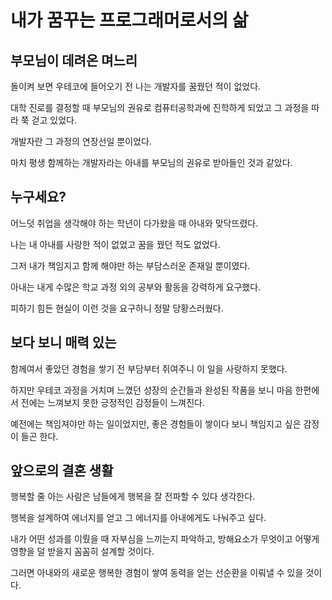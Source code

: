 # 내가 꿈꾸는 프로그래머로서의 삶

## 부모님이 데려온 며느리

돌이켜 보면 우테코에 들어오기 전 나는 개발자를 꿈꿨던 적이 없었다.

대학 진로를 결정할 때 부모님의 권유로 컴퓨터공학과에 진학하게 되었고 그 과정을 따라 쭉 걷고 있었다.

개발자란 그 과정의 연장선일 뿐이었다.

마치 평생 함께하는 개발자라는 아내를 부모님의 권유로 받아들인 것과 같았다.

## 누구세요?

어느덧 취업을 생각해야 하는 학년이 다가왔을 때 아내와 맞닥뜨렸다.

나는 내 아내를 사랑한 적이 없었고 꿈을 꿨던 적도 없었다.

그저 내가 책임지고 함께 해야만 하는 부담스러운 존재일 뿐이였다.

아내는 내게 수많은 학교 과정 외의 공부와 활동을 강력하게 요구했다.

피하기 힘든 현실이 이런 것을 요구하니 정말 당황스러웠다.

## 보다 보니 매력 있는

함께여서 좋았던 경험을 쌓기 전 부담부터 쥐여주니 이 일을 사랑하지 못했다.

하지만 우테코 과정을 거치며 느꼈던 성장의 순간들과 완성된 작품을 보니 마음 한편에서 전에는 느껴보지 못한 긍정적인 감정들이 느껴진다.

예전에는 책임져야만 하는 일이었지만, 좋은 경험들이 쌓이다 보니 책임지고 싶은 감정이 들곤 한다.

## 앞으로의 결혼 생활

행복할 줄 아는 사람은 남들에게 행복을 잘 전파할 수 있다 생각한다.

행복을 설계하여 에너지를 얻고 그 에너지를 아내에게도 나눠주고 싶다.

내가 어떤 성과를 이뤘을 때 자부심을 느끼는지 파악하고, 방해요소가 무엇이고 어떻게 영향을 덜 받을지 꼼꼼히 설계할 것이다.

그러면 아내와의 새로운 행복한 경험이 쌓여 동력을 얻는 선순환을 이뤄낼 수 있을 것이다.
